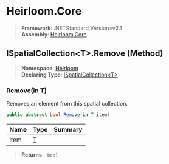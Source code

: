 # Heirloom.Core

> **Framework**: .NETStandard,Version=v2.1  
> **Assembly**: [Heirloom.Core][0]

## ISpatialCollection\<T>.Remove (Method)

> **Namespace**: [Heirloom][0]  
> **Declaring Type**: [ISpatialCollection\<T>][1]

### Remove(in T)

Removes an element from this spatial collection.

```cs
public abstract bool Remove(in T item)
```

| Name | Type   | Summary |
|------|--------|---------|
| item | [T][2] |         |

> **Returns** - `bool`

[0]: ../../../Heirloom.Core.md
[1]: ../ISpatialCollection[T].md
[2]: ../T.md

